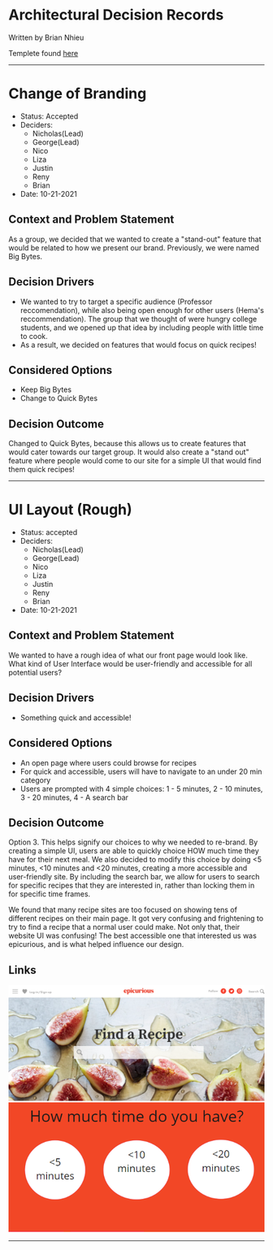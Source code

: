 # Architectural Decision Records 

  Written by Brian Nhieu
  
  Templete found [here](https://github.com/adr/madr/blob/main/template/adr-template.md)
  
--------------------------------------------

# Change of Branding

* Status: Accepted
* Deciders: 
  - Nicholas(Lead) 
  - George(Lead) 
  - Nico 
  - Liza 
  - Justin
  - Reny
  - Brian
* Date: 10-21-2021

## Context and Problem Statement

As a group, we decided that we wanted to create a "stand-out" feature that would be related to how we present our brand. Previously, 
we were named Big Bytes. 

## Decision Drivers 

* We wanted to try to target a specific audience (Professor reccomendation), while also being open enough for other users (Hema's reccommendation). The group
that we thought of were hungry college students, and we opened up that idea by including people with little time to cook.
* As a result, we decided on features that would focus on quick recipes!

## Considered Options

* Keep Big Bytes
* Change to Quick Bytes

## Decision Outcome

Changed to Quick Bytes, because this allows us to create features that would cater towards our target group. It would also create a "stand out" feature where 
people would come to our site for a simple UI that would find them quick recipes!

--------------------------------------------

# UI Layout (Rough)

* Status: accepted
* Deciders: 
  - Nicholas(Lead) 
  - George(Lead) 
  - Nico 
  - Liza 
  - Justin
  - Reny
  - Brian
* Date: 10-21-2021

## Context and Problem Statement

We wanted to have a rough idea of what our front page would look like. What kind of User Interface would be user-friendly and accessible for all potential users?

## Decision Drivers 

* Something quick and accessible!

## Considered Options

* An open page where users could browse for recipes
* For quick and accessible, users will have to navigate to an under 20 min category
* Users are prompted with 4 simple choices: 1 - 5 minutes, 2 - 10 minutes, 3 - 20 minutes, 4 - A search bar

## Decision Outcome

Option 3. This helps signify our choices to why we needed to re-brand. By creating a simple UI, users are able to quickly choice HOW much time they have for their
next meal. We also decided to modify this choice by doing <5 minutes, <10 minutes and <20 minutes, creating a more accessible and user-friendly site. By including the
search bar, we allow for users to search for specific recipes that they are interested in, rather than locking them in for specific time frames. 

We found that many recipe sites are too focused on showing tens of different recipes on their main page. It got very confusing and frightening to try to find a recipe 
that a normal user could make. Not only that, their website UI was confusing! The best accessible one that interested us was epicurious, and is what helped influence our design.

## Links 
![Epicurious Site](/admin/images/Epicurious-Example.png) ![Rough Sketch](/admin/images/Home-Page-Rough.png)

--------------------------------------------
